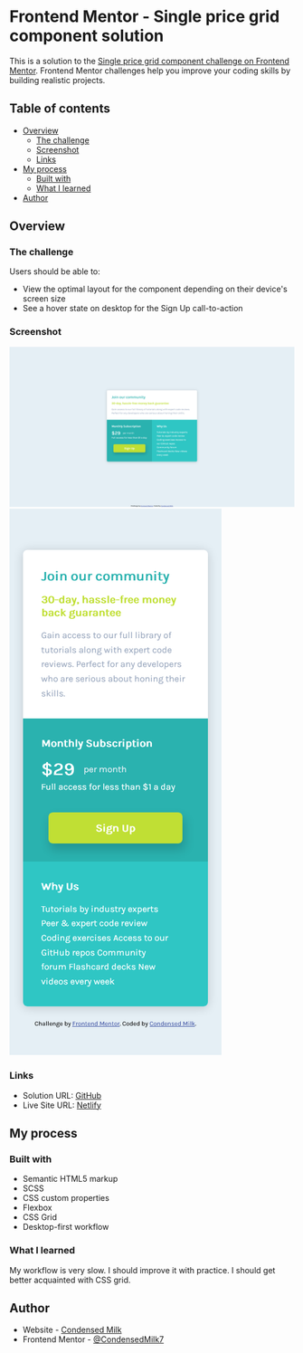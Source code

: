# Frontend Mentor - Single price grid component solution

This is a solution to the [Single price grid component challenge on Frontend Mentor](https://www.frontendmentor.io/challenges/single-price-grid-component-5ce41129d0ff452fec5abbbc). Frontend Mentor challenges help you improve your coding skills by building realistic projects.

## Table of contents

- [Overview](#overview)
  - [The challenge](#the-challenge)
  - [Screenshot](#screenshot)
  - [Links](#links)
- [My process](#my-process)
  - [Built with](#built-with)
  - [What I learned](#what-i-learned)
- [Author](#author)

## Overview

### The challenge

Users should be able to:

- View the optimal layout for the component depending on their device's screen size
- See a hover state on desktop for the Sign Up call-to-action

### Screenshot

![](./screenshots/scr-dsk.png)
![](./screenshots/scr-mobl.png)

### Links

- Solution URL: [GitHub](https://github.com/CondensedMilk7/single-price-grid-component)
- Live Site URL: [Netlify](https://your-live-site-url.com)

## My process

### Built with

- Semantic HTML5 markup
- SCSS
- CSS custom properties
- Flexbox
- CSS Grid
- Desktop-first workflow

### What I learned

My workflow is very slow. I should improve it with practice. I should get better acquainted with CSS grid.

## Author

- Website - [Condensed Milk](https://github.com/CondensedMilk7/)
- Frontend Mentor - [@CondensedMilk7](https://www.frontendmentor.io/profile/CondensedMilk7)
